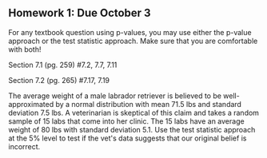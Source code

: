 ## Homework 1: Due October 3

For any textbook question using p-values, you may use either the p-value approach or the test statistic approach. Make sure that you are comfortable with both! 

Section 7.1 (pg. 259) #7.2, 7.7, 7.11

Section 7.2 (pg. 265) #7.17, 7.19

The average weight of a male labrador retriever is believed to be well-approximated by a normal distribution with mean 71.5 lbs and standard deviation 7.5 lbs. A veterinarian is skeptical of this claim and takes a random sample of 15 labs that come into her clinic. The 15 labs have an average weight of 80 lbs with standard deviation 5.1. Use the test statistic approach at the 5% level to test if the vet's data suggests that our original belief is incorrect. 
